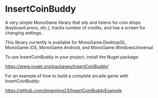InsertCoinBuddy
===============

A very simple MonoGame library that sits and listens for coin drops (keyboard press, etc.), tracks number of credits, and has a screen for changing settings.

This library currently is available for MonoGame.DesktopGL, MonoGame.iOS, MonoGame.Android, and MonoGame.WindowsUniversal

To use InsertCoinBuddy in your project, install the Nuget package: 

https://www.nuget.org/packages/InsertCoinBuddy/

For an example of how to build a complete arcade game with InsertCoinBuddy:

https://github.com/dmanning23/InsertCoinBuddyExample
